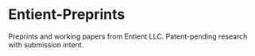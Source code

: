 # Entient-Preprints
Preprints and working papers from Entient LLC.  Patent-pending research with submission intent.
